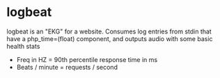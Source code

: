 # logbeat

logbeat is an "EKG" for a website. Consumes log entries from stdin that have a php_time=(float) component, and outputs audio with some basic health stats

- Freq in HZ = 90th percentile response time in ms
- Beats / minute = requests / second
